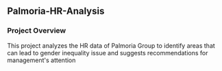 ## Palmoria-HR-Analysis
### Project Overview
This project analyzes the HR data of Palmoria Group to identify areas that can lead to gender
inequality issue and suggests recommendations for management's attention
